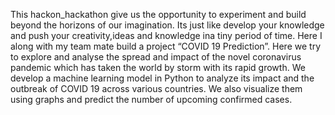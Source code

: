
This hackon_hackathon give us the opportunity to experiment and build beyond the horizons of our imagination. Its just like develop your knowledge and push your creativity,ideas and knowledge ina tiny period of time. Here I along with my team mate  build a project “COVID 19 Prediction”. Here we try to explore and analyse the spread and impact of the novel coronavirus pandemic which has taken the world by storm with its rapid growth. We develop a machine learning model in Python to analyze its impact and the outbreak of COVID 19 across various countries. We also visualize them using graphs and predict the number of upcoming confirmed cases. 
